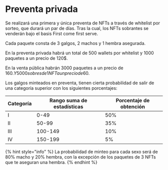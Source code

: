 # Preventa privada

Se realizará una primera y única preventa de NFTs a través de whitelist por sorteo, que durará un par de días. Tras la cual, los NFTs sobrantes se venderán bajo el basis First come first serve.

Cada paquete consta de 3 galgos, 2 machos y 1 hembra asegurada.

En la preventa privada habrá un total de 500 wallets por whitelist y 1000 paquetes a un precio de 120$.

En la venta pública habrán 3000 paquetes a un precio de 160$. Y 5000 sobres de 1 NFT a un precio de 60$.

Los galgos minteados en preventa, tienen cierta probabilidad de salir de una categoría superior con los siguientes porcentajes:

| Categoría | Rango suma de estadísticas | Porcentaje de obtención |
| --------- | -------------------------- | ----------------------- |
| I         | 0-49                       | 50%                     |
| II        | 50-99                      | 35%                     |
| III       | 100-149                    | 10%                     |
| IV        | 150-199                    | 5%                      |

{% hint style="info" %}
La probabilidad de minteo para cada sexo será de 80% macho y 20% hembra, con la excepción de los paquetes de 3 NFTs que te aseguran una hembra.
{% endhint %}
